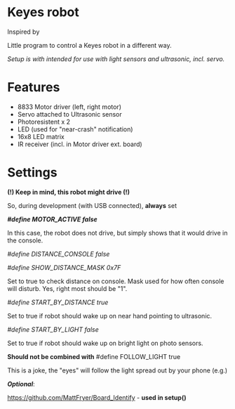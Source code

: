 # Keyes robot

Inspired by



Little program to control a Keyes robot in a different way.

_Setup is with intended for use with light sensors and ultrasonic, incl. servo._

# Features

* 8833 Motor driver (left, right motor)
* Servo attached to Ultrasonic sensor
* Photoresistent x 2
* LED (used for "near-crash" notification)
* 16x8 LED matrix
* IR receiver (incl. in Motor driver ext. board)

# Settings

**(!) Keep in mind, this robot might drive (!)**

So, during development (with USB connected), **always** set

**_#define MOTOR_ACTIVE false_**

In this case, the robot does not drive, but simply shows that it would drive in the console.

_#define DISTANCE_CONSOLE false_

_#define SHOW_DISTANCE_MASK 0x7F_

Set to true to check distance on console. Mask used for how often console will disturb. Yes, right most should be "1".

_#define START_BY_DISTANCE true_

Set to true if robot should wake up on near hand pointing to ultrasonic.

_#define START_BY_LIGHT false_

Set to true if robot should wake up on bright light on photo sensors.

**Should not be combined with** #define FOLLOW_LIGHT true

This is a joke, the "eyes" will follow the light spread out by your phone (e.g.)


**_Optional_**:

https://github.com/MattFryer/Board_Identify - **used in setup()**


